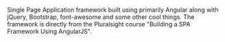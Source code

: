 Single Page Application framework built using primarily Angular along with jQuery, Bootstrap, font-awesome and some
other cool things. The framework is directly from the Pluralsight course "Building a SPA Framework Using AngularJS".